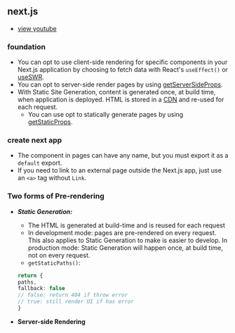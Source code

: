 ## next.js
- [view youtube](https://www.youtube.com/watch?v=BeXbCgRxifs&list=PLC3y8-rFHvwgC9mj0qv972IO5DmD-H0ZH&index=15&ab_channel=Codevolution)
### foundation

- You can opt to use client-side rendering for specific components in your Next.js application by choosing to fetch data
  with React's ``useEffect()`` or  [useSWR](https://swr.vercel.app/).
- You can opt to server-side render pages by
  using [getServerSideProps](https://nextjs.org/docs/basic-features/data-fetching/get-server-side-props).
- With Static Site Generation, content is generated once, at build time, when application is deployed. HTML is stored in
  a [CDN](https://nextjs.org/learn/foundations/how-nextjs-works/cdns-and-edge) and re-used for each request.
    - You can use opt to statically generate pages by
      using [getStaticProps](https://nextjs.org/docs/basic-features/data-fetching/get-static-props).

### create next app

- The component in pages can have any name, but you must export it as a ``default`` export.
- If you need to link to an external page outside the Next.js app, just use an ``<a>`` tag without ``Link``.

### Two forms of Pre-rendering

- ***Static Generation:***
    - The HTML is generated at build-time and is reused for each request
    - In development mode: pages are pre-rendered on every request. This also applies to Static Generation to make is
      easier to develop. In production mode: Static Generation will happen once, at build time, not on every request.
    - ``getStaticPaths()``:

  ```ts
  return {
  paths,
  fallback: false
  // false: return 404 if throw error
  // true: still render UI if has error
  }
  ``` 
- **Server-side Rendering**



[//]: # (This is a [Next.js]&#40;https://nextjs.org/&#41; project bootstrapped with [`create-next-app`]&#40;https://github.com/vercel/next.js/tree/canary/packages/create-next-app&#41;.)

[//]: # ()
[//]: # (## Getting Started)

[//]: # ()
[//]: # (First, run the development server:)

[//]: # ()
[//]: # (```bash)

[//]: # (npm run dev)

[//]: # (# or)

[//]: # (yarn dev)

[//]: # (```)

[//]: # ()
[//]: # (Open [http://localhost:3000]&#40;http://localhost:3000&#41; with your browser to see the result.)

[//]: # ()
[//]: # (You can start editing the page by modifying `pages/index.tsx`. The page auto-updates as you edit the file.)

[//]: # ()
[//]: # ([API routes]&#40;https://nextjs.org/docs/api-routes/introduction&#41; can be accessed on [http://localhost:3000/api/hello]&#40;http://localhost:3000/api/hello&#41;. This endpoint can be edited in `pages/api/hello.ts`.)

[//]: # ()
[//]: # (The `pages/api` directory is mapped to `/api/*`. Files in this directory are treated as [API routes]&#40;https://nextjs.org/docs/api-routes/introduction&#41; instead of React pages.)

[//]: # ()
[//]: # (## Learn More)

[//]: # ()
[//]: # (To learn more about Next.js, take a look at the following resources:)

[//]: # ()
[//]: # (- [Next.js Documentation]&#40;https://nextjs.org/docs&#41; - learn about Next.js features and API.)

[//]: # (- [Learn Next.js]&#40;https://nextjs.org/learn&#41; - an interactive Next.js tutorial.)

[//]: # ()
[//]: # (You can check out [the Next.js GitHub repository]&#40;https://github.com/vercel/next.js/&#41; - your feedback and contributions are welcome!)

[//]: # ()
[//]: # (## Deploy on Vercel)

[//]: # ()
[//]: # (The easiest way to deploy your Next.js app is to use the [Vercel Platform]&#40;https://vercel.com/new?utm_medium=default-template&filter=next.js&utm_source=create-next-app&utm_campaign=create-next-app-readme&#41; from the creators of Next.js.)

[//]: # ()
[//]: # (Check out our [Next.js deployment documentation]&#40;https://nextjs.org/docs/deployment&#41; for more details.)

